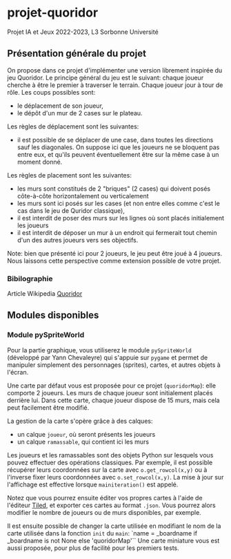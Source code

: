 
# projet-quoridor
Projet IA et Jeux 2022-2023, L3 Sorbonne Université

## Présentation générale du projet

On propose dans ce projet d'implémenter une version librement inspirée du jeu Quoridor.
Le principe général du jeu est le suivant: chaque joueur cherche à être le premier à traverser le terrain.
Chaque joueur jour à tour de rôle. Les coups possibles sont:
* le déplacement de son joueur,
* le dépôt d'un mur de 2 cases sur le plateau.

Les règles de déplacement sont les suivantes:
* il est possible de se déplacer de une case, dans toutes les directions sauf les diagonales. On suppose ici que les joueurs ne se bloquent pas entre eux, et qu'ils peuvent éventuellement être sur la même case à un moment donné.

Les règles de placement sont les suivantes:
* les murs sont constitués de 2 "briques" (2 cases) qui doivent posés côte-à-côte horizontalement ou verticalement
* les murs sont ici posés sur les cases (et non entre elles comme c'est le cas dans le jeu de Quridor classique),
* il est interdit de poser des murs sur les lignes où sont placés initialement les joueurs
* il est interdit de déposer un mur à un endroit qui fermerait tout chemin d'un des autres joueurs vers ses objectifs.


Note: bien que présenté ici pour 2 joueurs, le jeu peut être joué à 4 joueurs. Nous laissons cette perspective comme extension possible de votre projet.

### Bibilographie
Article Wikipedia [Quoridor](https://en.wikipedia.org/wiki/Quoridor)

## Modules disponibles

### Module pySpriteWorld

Pour la partie graphique, vous utiliserez le module `pySpriteWorld` (développé par Yann Chevaleyre) qui s'appuie sur `pygame` et permet de manipuler simplement des personnages (sprites), cartes, et autres objets à l'écran.

Une carte par défaut vous est proposée pour ce projet (`quoridorMap`): elle comporte 2 joueurs.
Les murs de chaque joueur sont initialement placés derrière lui. Dans cette carte, chaque joueur dispose de 15 murs, mais cela peut facilement être modifié.

La gestion de la carte s'opère grâce à des calques:
* un calque `joueur`, où seront présents les joueurs
* un calque `ramassable`, qui contient ici les murs


Les joueurs et les ramassables sont des objets Python sur lesquels vous pouvez effectuer des opérations classiques.
Par exemple, il est possible récupérer leurs coordonnées sur la carte avec `o.get_rowcol(x,y)` ou à l'inverse fixer leurs coordonnées avec `o.set_rowcol(x,y)`.
La mise à jour sur l'affichage est effective lorsque `mainiteration()` est appelé.


Notez que vous pourrez ensuite éditer vos propres cartes à l'aide de l'éditeur [Tiled](https://www.mapeditor.org/), et exporter ces cartes au format `.json`. Vous pourrez alors modifier le nombre de joueurs ou de murs disponibles, par exemple.

Il est ensuite possible de changer la carte utilisée en modifiant le nom de la carte utilisée dans la fonction `init` du `main`:
`name = _boardname if _boardname is not None else 'quoridorMap'``
Une carte miniature vous est aussi proposée, pour plus de facilité pour les premiers tests.  

